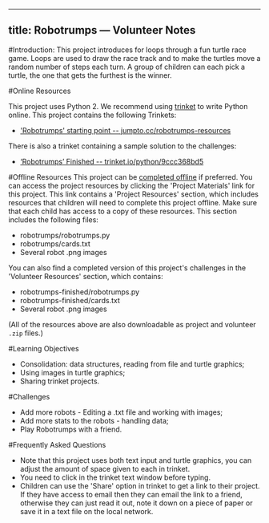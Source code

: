 
---
title: Robotrumps — Volunteer Notes
---

#Introduction:
This project introduces for loops through a fun turtle race game. Loops are used to draw the race track and to make the turtles move a random number of steps each turn. A group of children can each pick a turtle, the one that gets the furthest is the winner. 

#Online Resources

This project uses Python 2. We recommend using [trinket](https://trinket.io/) to write Python online. This project contains the following Trinkets:

+ ['Robotrumps' starting point -- jumpto.cc/robotrumps-resources](http://jumpto.cc/robotrumps-resources)

There is also a trinket containing a sample solution to the challenges:

+ [‘Robotrumps’ Finished -- trinket.io/python/9ccc368bd5](https://trinket.io/python/9ccc368bd5)

#Offline Resources
This project can be [completed offline](https://www.codeclubprojects.org/en-GB/resources/python-working-offline/) if preferred. You can access the project resources by clicking the 'Project Materials' link for this project. This link contains a 'Project Resources' section, which includes resources that children will need to complete this project offline. Make sure that each child has access to a copy of these resources. This section includes the following files:

+ robotrumps/robotrumps.py
+ robotrumps/cards.txt
+ Several robot .png images

You can also find a completed version of this project's challenges in the 'Volunteer Resources' section, which contains:

+ robotrumps-finished/robotrumps.py
+ robotrumps-finished/cards.txt
+ Several robot .png images

(All of the resources above are also downloadable as project and volunteer `.zip` files.)

#Learning Objectives
+ Consolidation: data structures, reading from file and turtle graphics;
+ Using images in turtle graphics;
+ Sharing trinket projects.

#Challenges
+ Add more robots - Editing a .txt file and working with images;
+ Add more stats to the robots - handling data;
+ Play Robotrumps with a friend.

#Frequently Asked Questions
+ Note that this project uses both text input and turtle graphics, you can adjust the amount of space given to each in trinket. 
+ You need to click in the trinket text window before typing. 
+ Children can use the 'Share' option in trinket to get a link to their project. If they have access to email then they can email the link to a friend, otherwise they can just read it out, note it down on a piece of paper or save it in a text file on the local network. 

